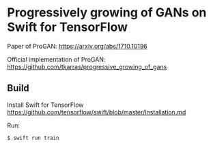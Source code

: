 # Progressively growing of GANs on Swift for TensorFlow

Paper of ProGAN:
https://arxiv.org/abs/1710.10196

Official implementation of ProGAN:
https://github.com/tkarras/progressive_growing_of_gans

## Build

Install Swift for TensorFlow
https://github.com/tensorflow/swift/blob/master/Installation.md

Run:

```bash
$ swift run train
```